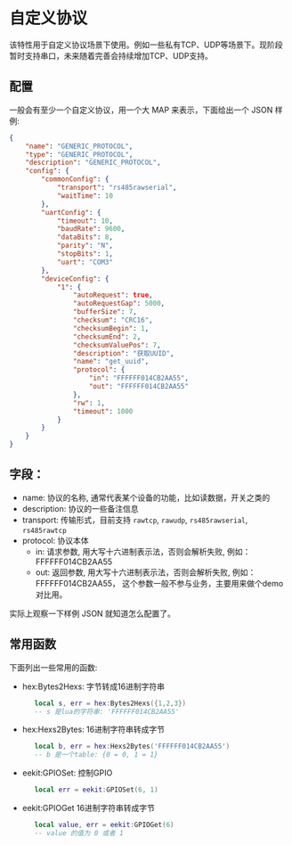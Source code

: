 # 自定义协议
该特性用于自定义协议场景下使用。例如一些私有TCP、UDP等场景下。现阶段暂时支持串口，未来随着完善会持续增加TCP、UDP支持。

## 配置
一般会有至少一个自定义协议，用一个大 MAP 来表示，下面给出一个 JSON 样例:

```json
{
    "name": "GENERIC_PROTOCOL",
    "type": "GENERIC_PROTOCOL",
    "description": "GENERIC_PROTOCOL",
    "config": {
        "commonConfig": {
            "transport": "rs485rawserial",
            "waitTime": 10
        },
        "uartConfig": {
            "timeout": 10,
            "baudRate": 9600,
            "dataBits": 8,
            "parity": "N",
            "stopBits": 1,
            "uart": "COM3"
        },
        "deviceConfig": {
            "1": {
                "autoRequest": true,
                "autoRequestGap": 5000,
                "bufferSize": 7,
                "checksum": "CRC16",
                "checksumBegin": 1,
                "checksumEnd": 2,
                "checksumValuePos": 7,
                "description": "获取UUID",
                "name": "get_uuid",
                "protocol": {
                    "in": "FFFFFF014CB2AA55",
                    "out": "FFFFFF014CB2AA55"
                },
                "rw": 1,
                "timeout": 1000
            }
        }
    }
}
```

## 字段：

- name: 协议的名称, 通常代表某个设备的功能，比如读数据，开关之类的
- description: 协议的一些备注信息
- transport: 传输形式，目前支持 `rawtcp`, `rawudp`, `rs485rawserial`, `rs485rawtcp`
- protocol: 协议本体
    - in: 请求参数, 用大写十六进制表示法，否则会解析失败, 例如：FFFFFF014CB2AA55
    - out: 返回参数, 用大写十六进制表示法，否则会解析失败, 例如：FFFFFF014CB2AA55， 这个参数一般不参与业务，主要用来做个demo对比用。

实际上观察一下样例 JSON 就知道怎么配置了。

## 常用函数
下面列出一些常用的函数:

- hex:Bytes2Hexs: 字节转成16进制字符串
  ```lua
     local s, err = hex:Bytes2Hexs({1,2,3})
     -- s 是lua的字符串: 'FFFFFF014CB2AA55'
  ```
- hex:Hexs2Bytes: 16进制字符串转成字节
  ```lua
     local b, err = hex:Hexs2Bytes('FFFFFF014CB2AA55')
     -- b 是一个table: {0 = 0, 1 = 1}
  ```
- eekit:GPIOSet: 控制GPIO
  ```lua
     local err = eekit:GPIOSet(6, 1)
  ```
- eekit:GPIOGet 16进制字符串转成字节
  ```lua
     local value, err = eekit:GPIOGet(6)
     -- value 的值为 0 或者 1
  ```
